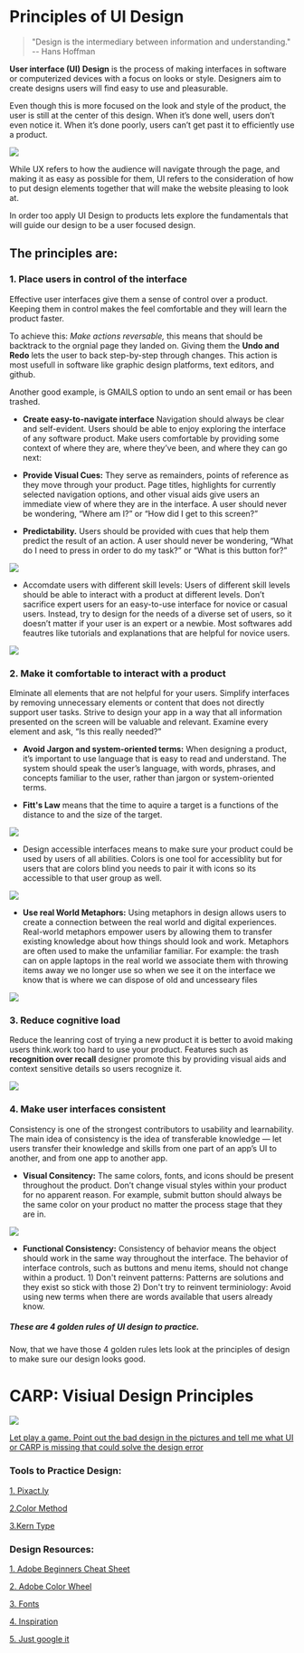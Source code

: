 # Principles of UI Design

> "Design is the intermediary between information and understanding." -- Hans Hoffman

**User interface (UI) Design** is the process of making interfaces in software or computerized devices with a focus on looks or style. Designers aim to create designs users will find easy to use and pleasurable. 

Even though this is more focused on the look and style of the product, the user is still at the center of this design. 
When it’s done well, users don’t even notice it. When it’s done poorly, users can’t get past it to efficiently use a product.

![](Images/uxvsui.png)

While UX refers to how the audience will navigate through the page, and making it as easy as possible for them, UI refers to the consideration of how to put design elements together that will make the website pleasing to look at. 

In order too apply UI Design to products lets explore the fundamentals that will guide our design to be a user focused design.

## The principles are:

### **1. Place users in control of the interface**

Effective user interfaces give them a sense of control over a product. Keeping them in control makes the feel comfortable and they will learn the product faster. 

To achieve this: *Make actions reversable,* this means that should be backtrack to the orgnial page they landed on. Giving them the **Undo and Redo** lets the user to back step-by-step through changes. This action is most usefull in software like graphic design platforms, text editors, and github. 

Another good example, is GMAILS option to undo an sent email or has been trashed. 

- **Create easy-to-navigate interface** Navigation should always be clear and self-evident. Users should be able to enjoy exploring the interface of any software product. Make users comfortable by providing some context of where they are, where they’ve been, and where they can go next:

- **Provide Visual Cues:** They serve as remainders, points of reference as they move through your product. Page titles, highlights for currently selected navigation options, and other visual aids give users an immediate view of where they are in the interface. A user should never be wondering, “Where am I?” or “How did I get to this screen?”

- **Predictability.** Users should be provided with cues that help them predict the result of an action. A user should never be wondering, “What do I need to press in order to do my task?” or “What is this button for?”

![](Images/predictprocess.png)

- Accomdate users with different skill levels: Users of different skill levels should be able to interact with a product at different levels. Don’t sacrifice expert users for an easy-to-use interface for novice or casual users. Instead, try to design for the needs of a diverse set of users, so it doesn’t matter if your user is an expert or a newbie. Most softwares add feautres like tutorials and explanations that are helpful for novice users.

![](Images/skilllevels.png)

### **2. Make it comfortable to interact with a product** 

Elminate all elements that are not helpful for your users. Simplify interfaces by removing unnecessary elements or content that does not directly support user tasks. Strive to design your app in a way that all information presented on the screen will be valuable and relevant. Examine every element and ask, “Is this really needed?”

- **Avoid Jargon and system-oriented terms:** When designing a product, it’s important to use language that is easy to read and understand. The system should speak the user’s language, with words, phrases, and concepts familiar to the user, rather than jargon or system-oriented terms. 

- **Fitt's Law** means that the time to aquire a target is a functions of the distance to and the size of the target. 

![](Images/fittslaw.png)

- Design accessible interfaces means to make sure your product could be used by users of all abilities. Colors is one tool for accessiblity but for users that are colors blind you needs to pair it with icons so its accessible to that user group as well.

![](Images/colorexample.png)

- **Use real World Metaphors:** Using metaphors in design allows users to create a connection between the real world and digital experiences. Real-world metaphors empower users by allowing them to transfer existing knowledge about how things should look and work. Metaphors are often used to make the unfamiliar familiar. For example: the trash can on apple laptops in the real world we associate them with throwing items away we no longer use so when we see it on the interface we know that is where we can dispose of old and uncesseary files 

![](Images/rwe.png)

### **3. Reduce cognitive load** 

Reduce the leanring cost of trying a new product it is better to avoid making users think.work too hard to use your product. Features such as **recognition over recall** designer promote this by providing visual aids and context sensitive details so users recognize it. 

![](Images/vcues.png)

### **4. Make user interfaces consistent**

Consistency is one of the strongest contributors to usability and learnability. The main idea of consistency is the idea of transferable knowledge — let users transfer their knowledge and skills from one part of an app’s UI to another, and from one app to another app.

- **Visual Consitency:** The same colors, fonts, and icons should be present throughout the product. Don’t change visual styles within your product for no apparent reason. For example, submit button should always be the same color on your product no matter the process stage that they are in. 

![](Images/consistency.png)

- **Functional Consistency:** Consistency of behavior means the object should work in the same way throughout the interface. The behavior of interface controls, such as buttons and menu items, should not change within a product. 1) Don't reinvent patterns: Patterns are solutions and they exist so stick with those 2) Don't try to reinvent terminiology: Avoid using new terms when there are words available that users already know.


##### These are 4 golden rules of UI design to practice. 

Now, that we have those 4 golden rules lets look at the principles of design to make sure our design looks good. 


# CARP: Visiual Design Principles 

![](Images/carp.png)


[Let play a game. Point out the bad design in the pictures and tell me what UI or CARP is missing that could solve the design error](https://www.boredpanda.com/poor-design-decisions-fails/?utm_source=google&utm_medium=organic&utm_campaign=organic)

### Tools to Practice Design: 

[1. Pixact.ly](https://pixact.ly/)

[2.Color Method](https://color.method.ac/)

[3.Kern Type](https://type.method.ac/#)

### Design Resources: 

[1. Adobe Beginners Cheat Sheet](https://www.pgsd.org/cms/lib07/PA01916597/Centricity/Domain/202/illustrator_for_beginners_tastytuts.pdf)

[2. Adobe Color Wheel](https://color.adobe.com/create)

[3. Fonts](https://www.dafont.com/)

[4. Inspiration](https://www.pinterest.com/?autologin=true)

[5. Just google it](https://www.google.com/)
